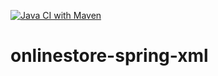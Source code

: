 [![Java CI with Maven](https://github.com/tsmika/onlinestore-spring-xml/actions/workflows/maven.yml/badge.svg)](https://github.com/tsmika/onlinestore-spring-xml/actions/workflows/maven.yml)
# onlinestore-spring-xml
